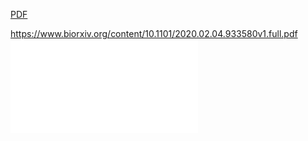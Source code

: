 
[PDF](2020.02.04.933580v1.full.pdf)

https://www.biorxiv.org/content/10.1101/2020.02.04.933580v1.full.pdf
![](2020.02.04.933580v1.full.pdf)
